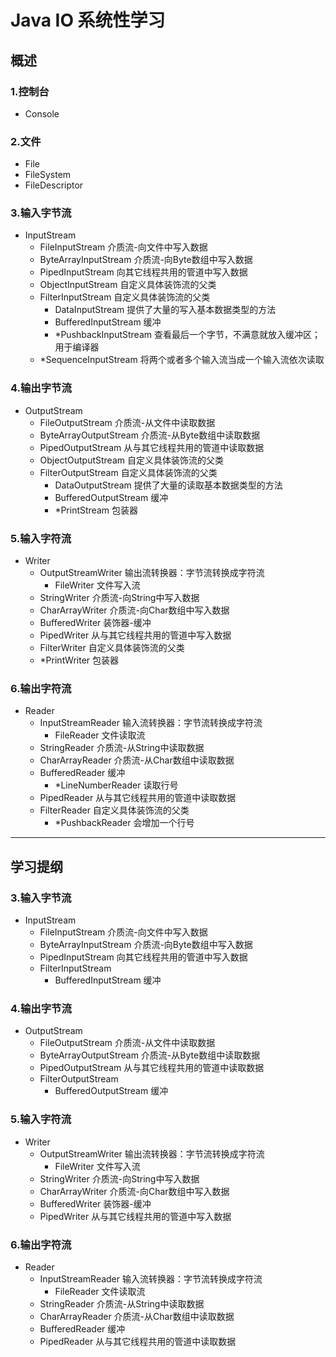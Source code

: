 # Java IO 系统性学习

## 概述

### 1.控制台

- Console

### 2.文件

- File
- FileSystem
- FileDescriptor

### 3.输入字节流
- InputStream
    - FileInputStream           介质流-向文件中写入数据
    - ByteArrayInputStream      介质流-向Byte数组中写入数据
    - PipedInputStream          向其它线程共用的管道中写入数据
    - ObjectInputStream         自定义具体装饰流的父类
    - FilterInputStream         自定义具体装饰流的父类
        - DataInputStream           提供了大量的写入基本数据类型的方法
        - BufferedInputStream       缓冲
        - *PushbackInputStream      查看最后一个字节，不满意就放入缓冲区；用于编译器
    - *SequenceInputStream      将两个或者多个输入流当成一个输入流依次读取

### 4.输出字节流

- OutputStream
    - FileOutputStream          介质流-从文件中读取数据
    - ByteArrayOutputStream     介质流-从Byte数组中读取数据
    - PipedOutputStream         从与其它线程共用的管道中读取数据
    - ObjectOutputStream        自定义具体装饰流的父类   
    - FilterOutputStream        自定义具体装饰流的父类
        - DataOutputStream          提供了大量的读取基本数据类型的方法
        - BufferedOutputStream      缓冲
        - *PrintStream              包装器
        
### 5.输入字符流

- Writer
    - OutputStreamWriter    输出流转换器：字节流转换成字符流
        - FileWriter            文件写入流
    - StringWriter          介质流-向String中写入数据
    - CharArrayWriter       介质流-向Char数组中写入数据
    - BufferedWriter        装饰器-缓冲
    - PipedWriter           从与其它线程共用的管道中写入数据
    - FilterWriter          自定义具体装饰流的父类
    - *PrintWriter          包装器

### 6.输出字符流

- Reader
    - InputStreamReader     输入流转换器：字节流转换成字符流
        - FileReader            文件读取流
    - StringReader          介质流-从String中读取数据
    - CharArrayReader       介质流-从Char数组中读取数据
    - BufferedReader        缓冲
        - *LineNumberReader 读取行号
    - PipedReader           从与其它线程共用的管道中读取数据
    - FilterReader          自定义具体装饰流的父类
        - *PushbackReader       会增加一个行号

-------------------------------------------------------------------------------------
## 学习提纲

### 3.输入字节流
- InputStream
    - FileInputStream           介质流-向文件中写入数据
    - ByteArrayInputStream      介质流-向Byte数组中写入数据
    - PipedInputStream          向其它线程共用的管道中写入数据
    - FilterInputStream         
        - BufferedInputStream       缓冲

### 4.输出字节流

- OutputStream
    - FileOutputStream          介质流-从文件中读取数据
    - ByteArrayOutputStream     介质流-从Byte数组中读取数据
    - PipedOutputStream         从与其它线程共用的管道中读取数据
    - FilterOutputStream        
        - BufferedOutputStream      缓冲
        
### 5.输入字符流

- Writer
    - OutputStreamWriter    输出流转换器：字节流转换成字符流
        - FileWriter            文件写入流
    - StringWriter          介质流-向String中写入数据
    - CharArrayWriter       介质流-向Char数组中写入数据
    - BufferedWriter        装饰器-缓冲
    - PipedWriter           从与其它线程共用的管道中写入数据

### 6.输出字符流

- Reader
    - InputStreamReader     输入流转换器：字节流转换成字符流
        - FileReader            文件读取流
    - StringReader          介质流-从String中读取数据
    - CharArrayReader       介质流-从Char数组中读取数据
    - BufferedReader        缓冲
    - PipedReader           从与其它线程共用的管道中读取数据

